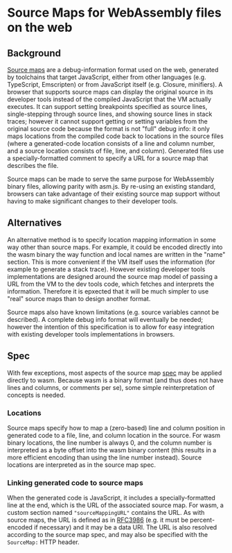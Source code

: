 # Source Maps for WebAssembly files on the web

## Background
[Source maps](https://docs.google.com/document/d/1U1RGAehQwRypUTovF1KRlpiOFze0b-_2gc6fAH0KY0k)
are a debug-information format used on the web, generated by toolchains that target
JavaScript, either from other languages (e.g. TypeScript, Emscripten) or from
JavaScript itself (e.g. Closure, minifiers). A browser that supports source maps
can display the original source in its developer tools instead of the compiled
JavaScript that the VM actually executes. It can support setting breakpoints
specified as source lines, single-stepping through source lines, and showing
source lines in stack traces; however it cannot support getting or setting
variables from the original source code because the format is not "full" debug
info: it only maps locations from the compiled code back to locations in the
source files (where a generated-code location consists of a line and column
number, and a source location consists of file, line, and column). Generated
files use a specially-formatted comment to specify a URL for a source map that
describes the file.

Source maps can be made to serve the same purpose for WebAssembly binary files,
allowing parity with asm.js. By re-using an existing standard, browsers can
take advantage of their existing source map support without having to make 
significant changes to their developer tools.


## Alternatives

An alternative method is to specify location mapping information in some way
other than source maps. For example, it could be encoded directly into the wasm
binary the way function and local names are written in the "name" section. This
is more convenient if the VM itself uses the information (for example to
generate a stack trace). However existing developer tools implementations are
designed around the source map model of passing a URL from the VM to the dev
tools code, which fetches and interprets the information. Therefore it is
epxected that it will be much simpler to use "real" source maps than to design
another format.

Source maps also have known limitations (e.g. source variables cannot be
described). A complete debug info format will eventually be needed; however the
intention of this specification is to allow for easy integration with existing
developer tools implementations in browsers.


## Spec

With few exceptions, most aspects of the source map 
[spec](https://docs.google.com/document/d/1U1RGAehQwRypUTovF1KRlpiOFze0b-_2gc6fAH0KY0k/)
may be applied directly to wasm.
Because wasm is a binary format (and thus does not have lines and columns, or
comments per se), some simple reinterpretation of concepts is needed. 

### Locations

Source maps specify how to map a (zero-based) line and column position in
generated code to a file, line, and column location in the source. For
wasm binary locations, the line number is always 0, and the column number
is interpreted as a byte offset into the wasm binary content (this results
in a more efficient encoding than using the line number instead).
Source locations are interpreted as in the source map spec.

### Linking generated code to source maps

When the generated code is JavaScript, it includes a specially-formatted line
at the end, which is the URL of the associated source map. For wasm, a custom
section named `"sourceMappingURL"` contains the URL. 
As with source maps,
the URL is defined as in [RFC3986](https://tools.ietf.org/html/rfc3986) (e.g.
it must be percent-encoded if necessary) and it may be a data URI. The URL
is also resolved according to the source map spec, and may also be specified
with the `SourceMap:` HTTP header.

